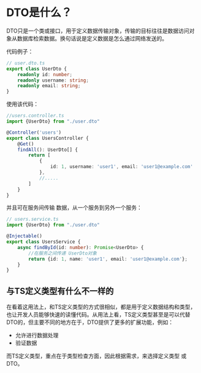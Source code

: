 # DTO是什么？

DTO只是一个类或接口，用于定义数据传输对象，传输的目标往往是数据访问对象从数据库检索数据。换句话说是定义数据是怎么通过网络发送的。

代码例子：
```ts
// user.dto.ts
export class UserDto {
    readonly id: number;
    readonly username: string;
    readonly email: string;
}
```

使用该代码：
```ts
//users.controller.ts
import {UserDto} from "./user.dto"

@Controller('users')
export class UsersController {
    @Get()
    findAll(): UserDto[] {
        return [
            {
                id: 1, username: 'user1', email: 'user1@example.com'
            },
            //.....
        ]
    }
}
```
并且可在服务间传输 数据，从一个服务到另外一个服务：
```ts
// users.service.ts
import {UserDto} from "./user.dto"

@Injectable()
export class UsersService {
    async findById(id: number): Promise<UserDto> {
        //在服务之间传递 UserDto对象
        return {id: 1, name: 'user1', email: 'user1@example.com'};
    }
}
```

## 与TS定义类型有什么不一样的

在看着这用法上，和TS定义类型的方式很相似，都是用于定义数据结构和类型，也让开发人员能够快速的读懂代码。从用法上看，TS定义类型甚至是可以代替DTO的，但主要不同的地方在于，DTO提供了更多的扩展功能，例如：
+ 允许进行数据处理
+ 验证数据

而TS定义类型，重点在于类型检查方面，因此根据需求，来选择定义类型 或 DTO。
